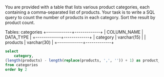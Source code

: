 You are provided with a table that lists various product categories, each containing a comma-separated list of products. Your task is to write a SQL query to count the number of products in each category. Sort the result by product count.

 

Tables: categories
+-------------+-------------+
| COLUMN_NAME | DATA_TYPE   |
+-------------+-------------+
| category    | varchar(15) |
| products    | varchar(30) |
+-------------+-------------+


```sql
select
	category,
(length(products) - length(replace(products, ',', '')) + 1) as product_count
from categories
order by 2
```